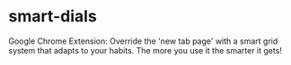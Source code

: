 # smart-dials
Google Chrome Extension: Override the 'new tab page' with a smart grid system that adapts to your habits. The more you use it the smarter it gets!
